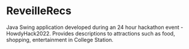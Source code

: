 # ReveilleRecs
Java Swing application developed during an 24 hour hackathon event - HowdyHack2022. Provides descriptions to attractions such as food, shopping, entertainment in College Station.
